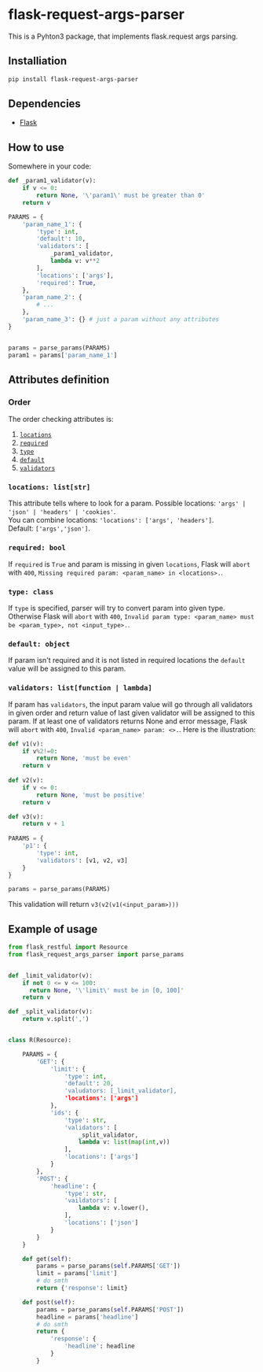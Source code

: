 # flask-request-args-parser
This is a Pyhton3 package, that implements flask.request args parsing.

## Installiation
```bash
pip install flask-request-args-parser
```
## Dependencies
* [Flask](http://flask.pocoo.org)
## How to use
Somewhere in your code:
```python
def _param1_validator(v):
    if v <= 0:
        return None, '\'param1\' must be greater than 0'
    return v

PARAMS = {
    'param_name_1': {
        'type': int,
        'default': 10,
        'validators': [
            _param1_validator,
            lambda v: v**2
        ],
        'locations': ['args'],
        'required': True,
    },
    'param_name_2': {
        # ...
    },
    'param_name_3': {} # just a param without any attributes
}


params = parse_params(PARAMS)
param1 = params['param_name_1']
```
## Attributes definition

### Order
The order checking attributes is:
1. [`locations`](#locations)
1. [`required`](#required)
1. [`type`](#type)
1. [`default`](#default)
1. [`validators`](#validators)

### `locations: list[str]`
This attribute tells where to look for a param.
Possible locations: `'args' | 'json' | 'headers' | 'cookies'`.  
You can combine locations: `'locations': ['args', 'headers']`.  
Default: `['args','json']`.  

### `required: bool`
If `required` is `True` and param is missing in given `locations`, Flask will `abort` with `400`, `Missing required param: <param_name> in <locations>.`.
    
### `type: class`
If `type` is specified, parser will try to convert param into given type. Otherwise Flask will `abort` with `400`, `Invalid param type: <param_name> must be <param_type>, not <input_type>.`.

### `default: object`
If param isn't required and it is not listed in required locations the `default` value will be assigned to this param.

### `validators: list[function | lambda]`
If param has `validators`, the input param value will go through all validators in given order and return value of last given validator will be assigned to this param. If at least one of validators returns None and error message, Flask will `abort` with `400`, `Invalid <param_name> param: <>.`. Here is the illustration:
```python
def v1(v): 
    if v%2!=0:
        return None, 'must be even'
    return v
    
def v2(v):
    if v <= 0:
        return None, 'must be positive'
    return v

def v3(v):
    return v + 1
    
PARAMS = {
    'p1': {
        'type': int,
        'validators': [v1, v2, v3]
    }
}

params = parse_params(PARAMS)
```
This validation will return `v3(v2(v1(<input_param>)))`

## Example of usage
```python
from flask_restful import Resource
from flask_request_args_parser import parse_params


def _limit_validator(v):
    if not 0 <= v <= 100:
      return None, '\'limit\' must be in [0, 100]'
    return v

def _split_validator(v):
    return v.split(',')


class R(Resource):

    PARAMS = {
        'GET': {
            'limit': {
                'type': int,
                'default': 20,
                'valudators: [_limit_validator],
                'locations': ['args']
            },
            'ids': {
                'type': str,
                'validators': [
                    _split_validator,
                    lambda v: list(map(int,v))
                ],
                'locations': ['args']
            }
        },
        'POST': {
            'headline': {
                'type': str,
                'vaildators': [
                    lambda v: v.lower(),
                ],
                'locations': ['json']
            }
        }
    }

    def get(self):
        params = parse_params(self.PARAMS['GET'])
        limit = params['limit']
        # do smth
        return {'response': limit}

    def post(self):
        params = parse_params(self.PARAMS['POST'])
        headline = params['headline']
        # do smth
        return {
            'response': {
                'headline': headline
            }
        }
```
